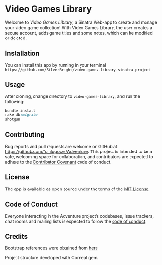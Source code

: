 # Video Games Library

Welcome to *Video Games Library*, a Sinatra Web-app to create and manage your video game collection! With Video Games Library, the user creates a secure account, adds game titles and some notes, which can be modified or deleted.

## Installation

 You can install this app by running in your terminal ` https://github.com/SilverBright/video-games-library-sinatra-project `

## Usage

After cloning, change directory to `video-games-library`, and run the following:

```ruby
bundle install
rake db:migrate
shotgun
```

## Contributing

Bug reports and pull requests are welcome on GitHub at https://github.com/'cmlugoce'/Adventure. This project is intended to be a safe, welcoming space for collaboration, and contributors are expected to adhere to the [Contributor Covenant](http://contributor-covenant.org) code of conduct.

## License

The app is available as open source under the terms of the [MIT License](https://opensource.org/licenses/MIT).

## Code of Conduct

Everyone interacting in the Adventure project’s codebases, issue trackers, chat rooms and mailing lists is expected to follow the [code of conduct](https://github.com/'cmlugoce'/Adventure/blob/master/CODE_OF_CONDUCT.md).

## Credits

Bootstrap references were obtained from [here](https://getbootstrap.com)

Project structure developed with Corneal gem.
